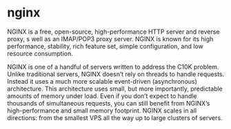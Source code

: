 # nginx

NGINX is a free, open-source, high-performance HTTP server and reverse proxy, s
well as an IMAP/POP3 proxy server. NGINX is known for its high performance,
stability, rich feature set, simple configuration, and low resource consumption.

NGINX is one of a handful of servers written to address the C10K problem. Unlike
traditional servers, NGINX doesn’t rely on threads to handle requests. Instead
it uses a much more scalable event-driven (asynchronous) architecture. This
architecture uses small, but more importantly, predictable amounts of memory
under load. Even if you don’t expect to handle thousands of simultaneous
requests, you can still benefit from NGINX’s high-performance and small memory
footprint. NGINX scales in all directions: from the smallest VPS all the way up
to large clusters of servers.
